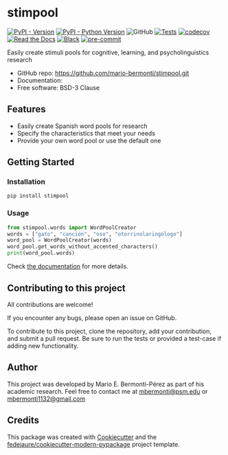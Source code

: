 
# stimpool


[![PyPI - Version](https://img.shields.io/pypi/v/stimpool.svg)](https://pypi.python.org/pypi/stimpool)
[![PyPI - Python Version](https://img.shields.io/pypi/pyversions/stimpool.svg)](https://pypi.python.org/pypi/stimpool)
![GitHub](https://img.shields.io/github/license/mario-bermonti/stimpool)
[![Tests](https://github.com/mario-bermonti/stimpool/workflows/tests/badge.svg)](https://github.com/mario-bermonti/stimpool/actions?workflow=tests)
[![codecov](https://codecov.io/gh/mario-bermonti/stimpool/branch/master/graph/badge.svg?token=GGADPVQ5G2)](https://codecov.io/gh/mario-bermonti/stimpool)
[![Read the Docs](https://readthedocs.org/projects/stimpool/badge/)](https://stimpool.readthedocs.io/en/latest/)
[![Black](https://img.shields.io/badge/code%20style-black-000000.svg)](https://github.com/psf/black)
[![pre-commit](https://img.shields.io/badge/pre--commit-enabled-brightgreen?logo=pre-commit&logoColor=white)](https://github.com/pre-commit/pre-commit)


Easily create stimuli pools for cognitive, learning, and psycholinguistics research


* GitHub repo: <https://github.com/mario-bermonti/stimpool.git>
* Documentation: [][project_docs]
* Free software: BSD-3 Clause


## Features

* Easily create Spanish word pools for research
* Specify the characteristics that meet your needs
* Provide your own word pool or use the default one

## Getting Started
### Installation
`pip install stimpool`

### Usage
```python
from stimpool.words import WordPoolCreator
words = ["gato", "canción", "oso", "otorrinolaringólogo"]
word_pool = WordPoolCreator(words)
word_pool.get_words_without_accented_characters()
print(word_pool.words)
```

Check [the documentation][project_docs] for more details.

## Contributing to this project
  All contributions are welcome!

  If you encounter any bugs, please open an issue on GitHub.

  To contribute to this project, clone the repository, add your contribution,
  and submit a pull request. Be sure to run the tests or provided a test-case
  if adding new functionality.

## Author
  This project was developed by Mario E. Bermonti-Pérez as part of
  his academic research. Feel free to contact me at
  [mbermonti@psm.edu](mailto:mbermonti@psm.edu)  or
  [mbermonti1132@gmail.com](mailto:mbermonti1132@gmail.com)

## Credits
This package was created with [Cookiecutter][cookiecutter] and the [fedejaure/cookiecutter-modern-pypackage][cookiecutter-modern-pypackage] project template.

[cookiecutter]: https://github.com/cookiecutter/cookiecutter
[cookiecutter-modern-pypackage]: https://github.com/fedejaure/cookiecutter-modern-pypackage
[project_docs]: https://stimpool.readthedocs.io/en/latest/
